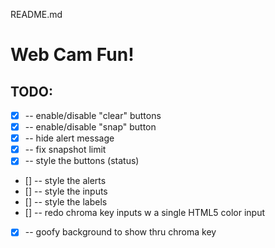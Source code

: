 README.md

# Web Cam Fun!

## TODO:

* [X] -- enable/disable "clear" buttons
* [X] -- enable/disable "snap" button
* [X] -- hide alert message
* [X] -- fix snapshot limit
* [X] -- style the buttons (status)
* [] -- style the alerts
* [] -- style the inputs
* [] -- style the labels
* [] -- redo chroma key inputs w a single HTML5 color input
* [X] -- goofy background to show thru chroma key